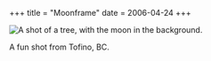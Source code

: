+++
title = "Moonframe"
date = 2006-04-24
+++

![A shot of a tree, with the moon in the background.](/photos/Moonframe.jpg)

A fun shot from Tofino, BC.

